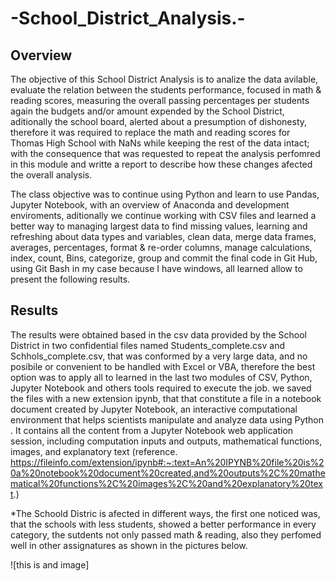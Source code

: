 # -School_District_Analysis.-
##  Overview
The objective of this School District Analysis is to analize the data avilable, evaluate the relation between the students performance, focused in math & reading scores, measuring the  overall passing percentages per students again the budgets and/or amount expended by the School District, aditionally the school board, alerted about a presumption of dishonesty, therefore it was required to replace the math and reading scores for Thomas High School with NaNs while keeping the rest of the data intact; with the consequence that was requested to repeat the analysis perfomred in this module and writte a report to describe how these changes afected the overall analysis.

The class objective was to continue using Python and learn to use Pandas, Jupyter Notebook, with an overview of Anaconda and development enviroments, aditionally we continue working with CSV files and learned a better way to managing largest data to find missing values,  learning and refreshing about data types and variables, clean data, merge data frames, averages, percentages, format & re-order columns, manage calculations, index, count, Bins, categorize, group and commit the final code in Git Hub, using Git Bash in my case because I have windows, all learned allow to present the following results. 
##  Results
The results were obtained based in the csv data provided by the School District in two confidential files named Students_complete.csv and Schhols_complete.csv, that was conformed by  a very large data, and no posibile or convenient to be handled with Excel or VBA, therefore the best option was to apply all to learned in the last two modules of CSV, Python, Jupyter Notebook and others tools required to execute the job. we saved the files with a new extension ipynb, that that constitute a file in a notebook document created by Jupyter Notebook, an interactive computational environment that helps scientists manipulate and analyze data using Python . It contains all the content from a Jupyter Notebook web application session, including computation inputs and outputs, mathematical functions, images, and explanatory text (reference. https://fileinfo.com/extension/ipynb#:~:text=An%20IPYNB%20file%20is%20a%20notebook%20document%20created,and%20outputs%2C%20mathematical%20functions%2C%20images%2C%20and%20explanatory%20text.)

*The Schoold Distric is afected in different ways, the first one noticed was, that the schools with less students, showed a better performance in every category, the sutdents not only passed math & reading, also they perfomed well in other assignatures as shown in the pictures below.

![this is and image]
